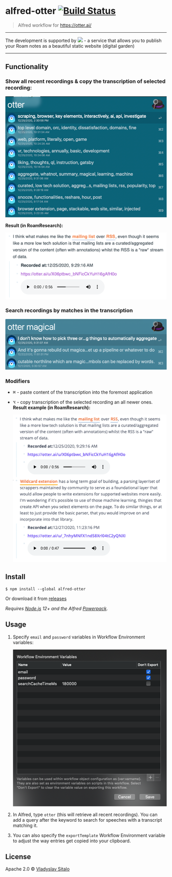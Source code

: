 # alfred-otter [![Build Status](https://travis-ci.org/Stvad/alfred-otter.svg?branch=master)](https://travis-ci.org/Stvad/alfred-otter)

> Alfred workflow for https://otter.ai/

---
The development is supported by <a href="https://roam.garden/"> <img src="https://roam.garden/static/logo-2740b191a74245dc48ee30c68d5192aa.svg" height="50" /></a> - a service that allows you to publish your Roam notes as a beautiful static website (digital garden)

---

## Functionality

### Show all recent recordings & copy the transcription of selected recording:

![](images/21f4ea9e.png)

**Result (in RoamResearch):**

![](images/05ab02ce.png)

### Search recordings by matches in the transcription

![](images/21027969.png)

### Modifiers
- <kbd>⌘</kbd> - paste content of the transcription into the foremost application
- <kbd>⌥</kbd> - copy transcription of the selected recording an all newer ones. 
  **Result example (in RoamResearch):**
     
    
  ![](images/547fe6ad.png)


## Install

```
$ npm install --global alfred-otter
```

Or download it from [releases](https://github.com/Stvad/alfred-otter/releases/)

*Requires [Node.js](https://nodejs.org) 12+ and the
Alfred [Powerpack](https://www.alfredapp.com/powerpack/).*

## Usage

1. Specify `email` and `password` variables in Workflow Environment variables: 

    ![](images/a3c34cd2.png)


2. In Alfred, type `otter` (this will retrieve all recent recordings). 
   You can add a query after the keyword to search for speeches with a transcript matching it. 

3. You can also specify the `exportTemplate` Workflow Environment variable to adjust the way entries get copied into your clipboard.

## License

Apache 2.0 © [Vladyslav Sitalo](http://sitalo.org)
